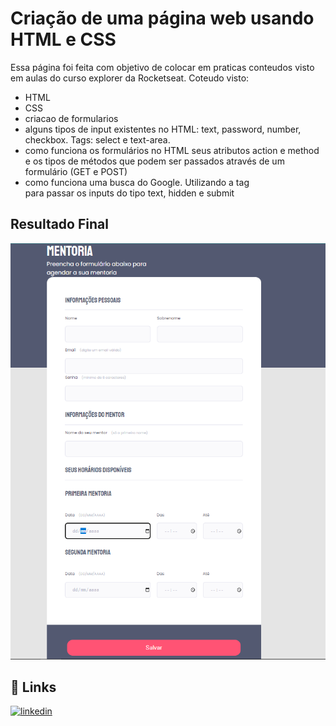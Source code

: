 


# Criação de uma página web usando HTML e CSS

Essa página foi feita com objetivo de colocar em praticas conteudos visto em aulas do curso explorer da Rocketseat.
Coteudo visto:
- HTML
- CSS
- criacao de formularios
- alguns tipos de input existentes no HTML: text, password, number, checkbox. Tags: select e text-area.
- como funciona os formulários no HTML seus atributos action e method e os tipos de métodos que podem ser passados através de um formulário (GET e POST) 
- como funciona uma busca do Google. Utilizando a tag <form> para passar os inputs do tipo text, hidden e submit

## Resultado Final

<img src="images/Img03.png">

## 🔗 Links
[![linkedin](https://img.shields.io/badge/linkedin-0A66C2?style=for-the-badge&logo=linkedin&logoColor=white)](https://www.linkedin.com/in/weslei-melo-33552b82/)

